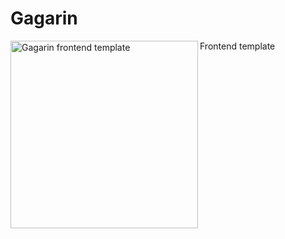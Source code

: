 # Gagarin

<img align="left" width="300" height="300" src="https://github.com/neonick/gagarin/tree/master/src/img/gagarin.svg" title="Gagarin frontend template">

Frontend template